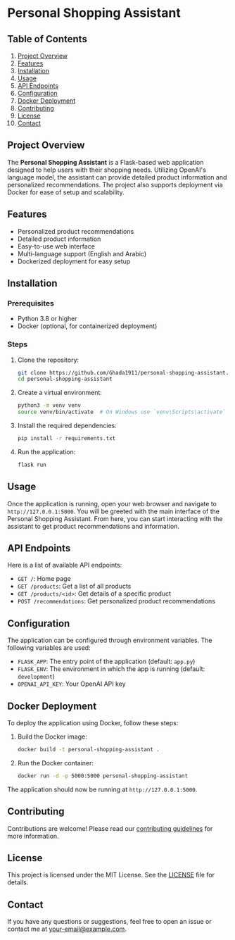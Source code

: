 
# Personal Shopping Assistant

## Table of Contents

1. [Project Overview](#project-overview)
2. [Features](#features)
3. [Installation](#installation)
4. [Usage](#usage)
5. [API Endpoints](#api-endpoints)
6. [Configuration](#configuration)
7. [Docker Deployment](#docker-deployment)
8. [Contributing](#contributing)
9. [License](#license)
10. [Contact](#contact)

## Project Overview

The **Personal Shopping Assistant** is a Flask-based web application designed to help users with their shopping needs. Utilizing OpenAI's language model, the assistant can provide detailed product information and personalized recommendations. The project also supports deployment via Docker for ease of setup and scalability.

## Features

- Personalized product recommendations
- Detailed product information
- Easy-to-use web interface
- Multi-language support (English and Arabic)
- Dockerized deployment for easy setup

## Installation

### Prerequisites

- Python 3.8 or higher
- Docker (optional, for containerized deployment)

### Steps

1. Clone the repository:
   ```bash
   git clone https://github.com/Ghada1911/personal-shopping-assistant.git
   cd personal-shopping-assistant
   ```

2. Create a virtual environment:
   ```bash
   python3 -m venv venv
   source venv/bin/activate  # On Windows use `venv\Scripts\activate`
   ```

3. Install the required dependencies:
   ```bash
   pip install -r requirements.txt
   ```

4. Run the application:
   ```bash
   flask run
   ```

## Usage

Once the application is running, open your web browser and navigate to `http://127.0.0.1:5000`. You will be greeted with the main interface of the Personal Shopping Assistant. From here, you can start interacting with the assistant to get product recommendations and information.

## API Endpoints

Here is a list of available API endpoints:

- `GET /`: Home page
- `GET /products`: Get a list of all products
- `GET /products/<id>`: Get details of a specific product
- `POST /recommendations`: Get personalized product recommendations

## Configuration

The application can be configured through environment variables. The following variables are used:

- `FLASK_APP`: The entry point of the application (default: `app.py`)
- `FLASK_ENV`: The environment in which the app is running (default: `development`)
- `OPENAI_API_KEY`: Your OpenAI API key

## Docker Deployment

To deploy the application using Docker, follow these steps:

1. Build the Docker image:
   ```bash
   docker build -t personal-shopping-assistant .
   ```

2. Run the Docker container:
   ```bash
   docker run -d -p 5000:5000 personal-shopping-assistant
   ```

The application should now be running at `http://127.0.0.1:5000`.

## Contributing

Contributions are welcome! Please read our [contributing guidelines](CONTRIBUTING.md) for more information.

## License

This project is licensed under the MIT License. See the [LICENSE](LICENSE) file for details.

## Contact

If you have any questions or suggestions, feel free to open an issue or contact me at your-email@example.com.
